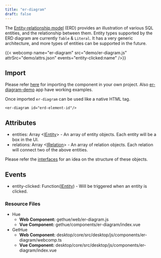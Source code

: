 ```yaml
---
title: "er-diagram"
draft: false
---
```


The [Entity-relationship model](https://en.wikipedia.org/wiki/Entity%E2%80%93relationship_model) (ERD) provides an illustration of various SQL entities, and the relationship between them. Entity types supported by the ERD diagram are currently `Table` & `Literal`. It has a very generic architecture, and more types of entities can be supported in the future.

{{< webcomp name="er-diagram"
    src="demo/er-diagram.js"
    attrSrc="demo/attrs.json"
    events="entity-clicked:name"
/>}}

## Import

Please refer [here](/developer/components/#using-ui-components-in-your-project) for importing the component in your own project. Also [er-diagram-demo](https://github.com/cloudera/hue/tree/master/tools/examples/components/er-diagram-demo) app have working examples.

Once imported `er-diagram` can be used like a native HTML tag.

    <er-diagram id="erd-element-id"/>

## Attributes

- entities: Array &lt;[IEntity](https://github.com/cloudera/hue/blob/master/desktop/core/src/desktop/js/components/er-diagram/lib/interfaces.ts#L21)&gt; - An array of entity objects. Each entity will be a box in the UI.
- relations: Array &lt;[IRelation](https://github.com/cloudera/hue/blob/master/desktop/core/src/desktop/js/components/er-diagram/lib/interfaces.ts#L26)&gt; - An array of relation objects. Each relation will connect two of the above entities.

Please refer the [interfaces](https://github.com/cloudera/hue/blob/master/desktop/core/src/desktop/js/components/er-diagram/lib/interfaces.ts) for an idea on the structure of these objects.

## Events

- entity-clicked: Function([IEntity](https://github.com/cloudera/hue/blob/master/desktop/core/src/desktop/js/components/er-diagram/lib/interfaces.ts#L21)) - Will be triggered when an entity is clicked.

### Resource Files

- Hue
  - **Web Component:** gethue/web/er-diagram.js
  - **Vue Component:** gethue/components/er-diagram/index.vue
- GetHue
  - **Web Component:** desktop/core/src/desktop/js/components/er-diagram/webcomp.ts
  - **Vue Component:** desktop/core/src/desktop/js/components/er-diagram/index.vue
